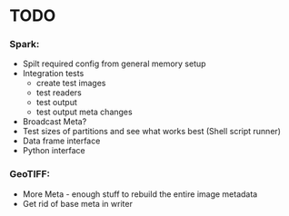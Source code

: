 # TODO

### Spark:
* Spilt required config from general memory setup
* Integration tests 
    * create test images
    * test readers
    * test output
    * test output meta changes
* Broadcast Meta?
* Test sizes of partitions and see what works best (Shell script runner)
* Data frame interface
* Python interface

### GeoTIFF:
* More Meta - enough stuff to rebuild the entire image metadata
* Get rid of base meta in writer


